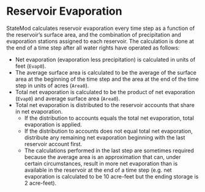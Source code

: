 # Reservoir Evaporation #

StateMod calculates reservoir evaporation every time step as a function of the reservoir’s surface area, and the 
combination of precipitation and evaporation stations assigned to each reservoir.  The calculation is done at the 
end of a time step after all water rights have operated as follows:

* Net evaporation (evaporation less precipitation) is calculated in units of feet (`Evap0`).
* The average surface area is calculated to be the average of the surface area at the beginning of the 
time step and the area at the end of the time step in units of acres (`Area0`).
* Total net evaporation is calculated to be the product of net evaporation (`Evap0`) and average surface area (`Area0`).
* Total net evaporation is distributed to the reservoir accounts that share in net evaporation.
	* If the distribution to accounts equals the total net evaporation, total evaporation is applied.
	* If the distribution to accounts does not equal total net evaporation, distribute any remaining net evaporation 
	beginning with the last reservoir account first.
	* The calculations performed in the last step are sometimes required because the average area is an approximation 
	that can, under certain circumstances, result in more net evaporation than is available in the reservoir at the 
	end of a time step (e.g. net evaporation is calculated to be 10 acre-feet but the ending storage is 2 acre-feet).   
